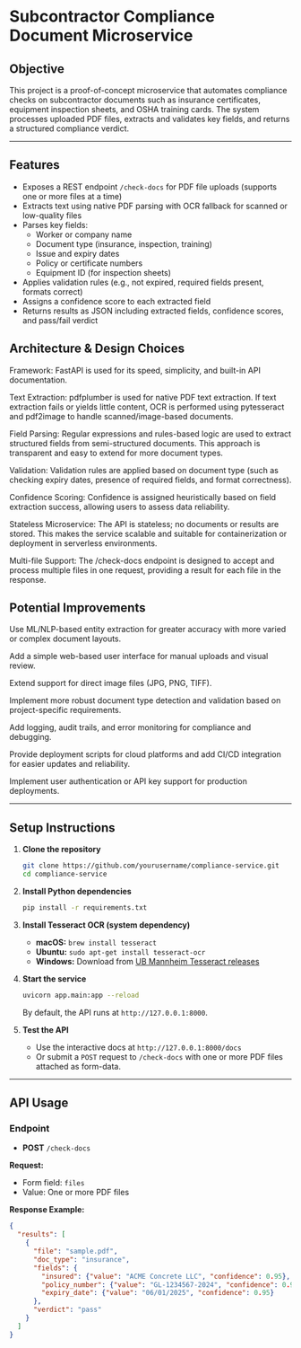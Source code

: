 # Subcontractor Compliance Document Microservice

## Objective

This project is a proof-of-concept microservice that automates compliance checks on subcontractor documents such as insurance certificates, equipment inspection sheets, and OSHA training cards. The system processes uploaded PDF files, extracts and validates key fields, and returns a structured compliance verdict.

---

## Features

- Exposes a REST endpoint `/check-docs` for PDF file uploads (supports one or more files at a time)
- Extracts text using native PDF parsing with OCR fallback for scanned or low-quality files
- Parses key fields:
  - Worker or company name
  - Document type (insurance, inspection, training)
  - Issue and expiry dates
  - Policy or certificate numbers
  - Equipment ID (for inspection sheets)
- Applies validation rules (e.g., not expired, required fields present, formats correct)
- Assigns a confidence score to each extracted field
- Returns results as JSON including extracted fields, confidence scores, and pass/fail verdict

## Architecture & Design Choices
Framework:
FastAPI is used for its speed, simplicity, and built-in API documentation.

Text Extraction:
pdfplumber is used for native PDF text extraction. If text extraction fails or yields little content, OCR is performed using pytesseract and pdf2image to handle scanned/image-based documents.

Field Parsing:
Regular expressions and rules-based logic are used to extract structured fields from semi-structured documents. This approach is transparent and easy to extend for more document types.

Validation:
Validation rules are applied based on document type (such as checking expiry dates, presence of required fields, and format correctness).

Confidence Scoring:
Confidence is assigned heuristically based on field extraction success, allowing users to assess data reliability.

Stateless Microservice:
The API is stateless; no documents or results are stored. This makes the service scalable and suitable for containerization or deployment in serverless environments.

Multi-file Support:
The /check-docs endpoint is designed to accept and process multiple files in one request, providing a result for each file in the response.

## Potential Improvements
Use ML/NLP-based entity extraction for greater accuracy with more varied or complex document layouts.

Add a simple web-based user interface for manual uploads and visual review.

Extend support for direct image files (JPG, PNG, TIFF).

Implement more robust document type detection and validation based on project-specific requirements.

Add logging, audit trails, and error monitoring for compliance and debugging.

Provide deployment scripts for cloud platforms and add CI/CD integration for easier updates and reliability.

Implement user authentication or API key support for production deployments.


---

## Setup Instructions

1. **Clone the repository**
    ```bash
    git clone https://github.com/yourusername/compliance-service.git
    cd compliance-service
    ```

2. **Install Python dependencies**
    ```bash
    pip install -r requirements.txt
    ```

3. **Install Tesseract OCR (system dependency)**
    - **macOS:** `brew install tesseract`
    - **Ubuntu:** `sudo apt-get install tesseract-ocr`
    - **Windows:** Download from [UB Mannheim Tesseract releases](https://github.com/UB-Mannheim/tesseract/wiki)

4. **Start the service**
    ```bash
    uvicorn app.main:app --reload
    ```
    By default, the API runs at `http://127.0.0.1:8000`.

5. **Test the API**
    - Use the interactive docs at `http://127.0.0.1:8000/docs`
    - Or submit a `POST` request to `/check-docs` with one or more PDF files attached as form-data.



---

## API Usage

### Endpoint

- **POST** `/check-docs`

**Request:**  
- Form field: `files`
- Value: One or more PDF files

**Response Example:**
```json
{
  "results": [
    {
      "file": "sample.pdf",
      "doc_type": "insurance",
      "fields": {
        "insured": {"value": "ACME Concrete LLC", "confidence": 0.95},
        "policy_number": {"value": "GL-1234567-2024", "confidence": 0.95},
        "expiry_date": {"value": "06/01/2025", "confidence": 0.95}
      },
      "verdict": "pass"
    }
  ]
}




